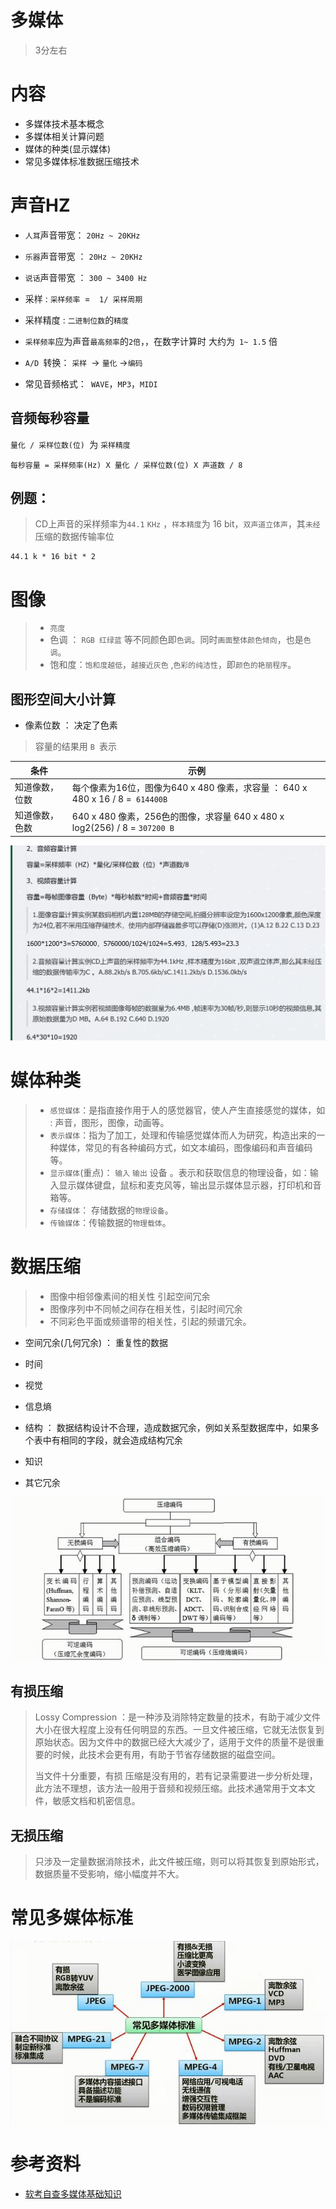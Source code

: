 # 多媒体

> 3分左右 

# 内容

* 多媒体技术基本概念
* 多媒体相关计算问题
* 媒体的种类(显示媒体)
* 常见多媒体标准数据压缩技术

# 声音HZ

* `人耳`声音带宽： `20Hz ~ 20KHz`
* `乐器`声音带宽 ： `20Hz ~ 20KHz `
* `说话`声音带宽 ： `300 ~ 3400 Hz`



* 采样 : `采样频率 `=`  1/ 采样周期`

* 采样精度 : `二进制位数`的`精度`

* `采样频率`应为声音`最高频率`的`2倍`，，在数字计算时 大约为` 1~ 1.5` 倍
* `A/D `转换： `采样 `-> `量化` ->`编码`
* 常见音频格式：` WAVE`，`MP3`，`MIDI`

## 音频每秒容量

 `量化 / 采样位数(位) `为 `采样精度`

```
每秒容量 = 采样频率(Hz) X 量化 / 采样位数(位) X 声道数 / 8
```

## 例题：

> CD上声音的采样频率为`44.1`  `KHz` ，`样本精度`为 16 bit，`双声道立体声`，其`未经`压缩的数据传输率位 

```
44.1 k * 16 bit * 2 
```

# 图像

> * `亮度 `
> * 色调 ： `RGB 红绿蓝` 等不同颜色即`色调`。同时`画面整体颜色倾向`，也是`色调`。
> * 饱和度：`饱和度越低`，`越接近灰色` ,`色彩的纯洁性`，即`颜色的艳丽程序`。



## 图形空间大小计算

* 像素位数 ： 决定了色素 

> 容量的结果用 `B `表示 

| 条件           | 示例                                                         |
| -------------- | ------------------------------------------------------------ |
| 知道像数，位数 | 每个像素为16位，图像为640 x 480 像素，求容量 ：  640 x 480 x 16 / 8 =` 614400B` |
| 知道像数，色数 | 640 x 480 像素，256色的图像，求容量 640 x 480 x log2(256) / 8 = `307200 B` |

![音频容量计算](./assets/image-20231003144104265.png)

# 媒体种类

> * `感觉媒体`：是指直接作用于人的感觉器官，使人产生直接感觉的媒体，如 : 声音，图形，图像，动画等。
> * `表示媒体`：指为了加工，处理和传输感觉媒体而人为研究，构造出来的一种媒体，常见的有各种编码方式，如文本编码，图像编码和声音编码等。
> * `显示媒体`(重点)： `输入` `输出` 设备 。表示和获取信息的物理设备，如：输入显示媒体键盘，鼠标和麦克风等，输出显示媒体显示器，打印机和音箱等。
> * `存储媒体`： 存储数据的`物理设备`。
> * `传输媒体`：传输数据的`物理载体`。

# 数据压缩

> * 图像中相邻像素间的相关性 引起空间冗余
> * 图像序列中不同帧之间存在相关性，引起时间冗余
> * 不同彩色平面或频谱带的相关性，引起的频谱冗余。

* 空间冗余(几何冗余) ： 重复性的数据
* 时间
* 视觉
* 信息熵
* 结构 ： 数据结构设计不合理，造成数据冗余，例如关系型数据库中，如果多个表中有相同的字段，就会造成结构冗余
* 知识

* 其它冗余

![压缩编码](./assets/09%E5%8E%8B%E7%BC%A9%E7%BC%96%E7%A0%81.jpg)

## 有损压缩

> Lossy Compression ：是一种涉及消除特定数量的技术，有助于减少文件大小在很大程度上没有任何明显的东西。一旦文件被压缩，它就无法恢复到原始状态。因为文件中的数据已经大大减少了，适用于文件的质量不是很重要的时候，此技术会更有用，有助于节省存储数据的磁盘空间。
>
> 当文件十分重要，有损 压缩是没有用的，若有记录需要进一步分析处理，此方法不理想，该方法一般用于音频和视频压缩。此技术通常用于文本文件，敏感文档和机密信息。



## 无损压缩

> 只涉及一定量数据消除技术，此文件被压缩，则可以将其恢复到原始形式，数据质量不受影响，缩小幅度并不大。
>

# 常见多媒体标准



![媒体标准](./assets/09%E5%AA%92%E4%BD%93%E6%A0%87%E5%87%86.jpg)

# 参考资料

* [软考自查多媒体基础知识](https://www.cnblogs.com/cainiao-chuanqi/p/10460609.html)
